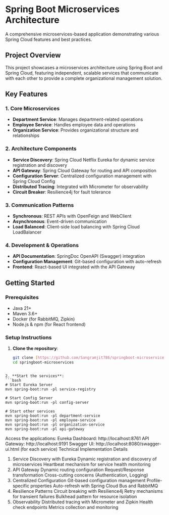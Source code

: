# Spring Boot Microservices Architecture

A comprehensive microservices-based application demonstrating various Spring Cloud features and best practices.

## Project Overview

This project showcases a microservices architecture using Spring Boot and Spring Cloud, featuring independent, scalable services that communicate with each other to provide a complete organizational management solution.

## Key Features

### 1. Core Microservices
- **Department Service**: Manages department-related operations
- **Employee Service**: Handles employee data and operations
- **Organization Service**: Provides organizational structure and relationships

### 2. Architecture Components
- **Service Discovery**: Spring Cloud Netflix Eureka for dynamic service registration and discovery
- **API Gateway**: Spring Cloud Gateway for routing and API composition
- **Configuration Server**: Centralized configuration management with Spring Cloud Config
- **Distributed Tracing**: Integrated with Micrometer for observability
- **Circuit Breaker**: Resilience4j for fault tolerance

### 3. Communication Patterns
- **Synchronous**: REST APIs with OpenFeign and WebClient
- **Asynchronous**: Event-driven communication
- **Load Balanced**: Client-side load balancing with Spring Cloud LoadBalancer

### 4. Development & Operations
- **API Documentation**: SpringDoc OpenAPI (Swagger) integration
- **Configuration Management**: Git-based configuration with auto-refresh
- **Frontend**: React-based UI integrated with the API Gateway

## Getting Started

### Prerequisites
- Java 21+
- Maven 3.6+
- Docker (for RabbitMQ, Zipkin)
- Node.js & npm (for React frontend)

### Setup Instructions

1. **Clone the repository**:
   ```bash
   git clone [https://github.com/Sangramjit786/springboot-microservices.git](https://github.com/Sangramjit786/springboot-microservices.git)
   cd springboot-microservices
  ```

2. **Start the services**:
```bash
# Start Eureka Server
mvn spring-boot:run -pl service-registry

# Start Config Server
mvn spring-boot:run -pl config-server

# Start other services
mvn spring-boot:run -pl department-service
mvn spring-boot:run -pl employee-service
mvn spring-boot:run -pl organization-service
mvn spring-boot:run -pl api-gateway
```

Access the applications:
Eureka Dashboard: http://localhost:8761
API Gateway: http://localhost:9191
Swagger UI: http://localhost:8080/swagger-ui.html (for each service)
Technical Implementation Details
1. Service Discovery with Eureka
Dynamic registration and discovery of microservices
Heartbeat mechanism for service health monitoring
2. API Gateway
Dynamic routing configuration
Request/Response transformation
Cross-cutting concerns (Authentication, Logging)
3. Centralized Configuration
Git-based configuration management
Profile-specific properties
Auto-refresh with Spring Cloud Bus and RabbitMQ
4. Resilience Patterns
Circuit breaking with Resilience4j
Retry mechanisms for transient failures
Bulkhead pattern for resource isolation
5. Observability
Distributed tracing with Micrometer and Zipkin
Health check endpoints
Metrics collection and monitoring
